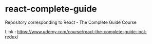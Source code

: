 # react-complete-guide
Repository corresponding to React - The Complete Guide Course

Link :  https://www.udemy.com/course/react-the-complete-guide-incl-redux/
